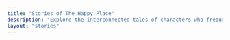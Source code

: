 ```yaml
---
title: "Stories of The Happy Place"
description: "Explore the interconnected tales of characters who frequent The Happy Place."
layout: "stories"
---
```

